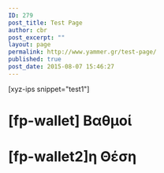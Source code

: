 ```yaml
---
ID: 279
post_title: Test Page
author: cbr
post_excerpt: ""
layout: page
permalink: http://www.yammer.gr/test-page/
published: true
post_date: 2015-08-07 15:46:27
---
```

[xyz-ips snippet="test1"]
<h1>[fp-wallet] Βαθμοί</h1>
<h1>[fp-wallet2]η Θέση</h1>